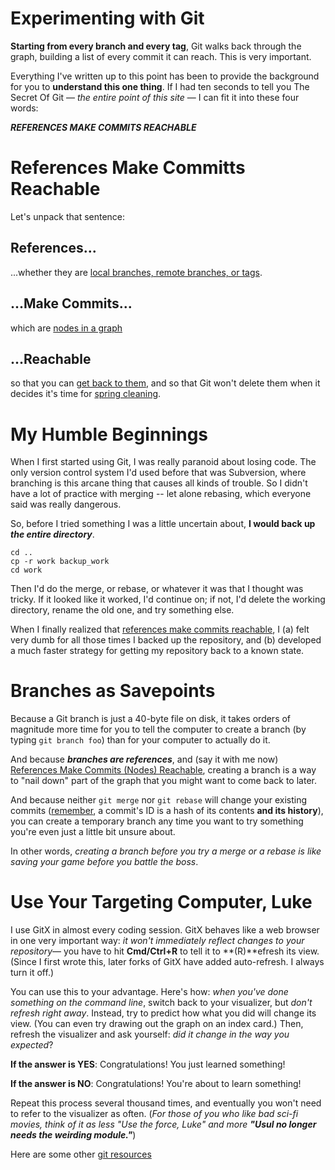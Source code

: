 # Experimenting with Git

**Starting from every branch and every tag**, Git walks back through the graph, building a list of every commit it can reach. This is very important.

Everything I've written up to this point has been to provide the background for you to **understand this one thing**. If I had ten seconds to tell you The Secret Of Git — *the entire point of this site* — I can fit it into these four words:

***REFERENCES MAKE COMMITS REACHABLE***

# References Make Committs Reachable

Let's unpack that sentence:

## References...

...whether they are [local branches, remote branches, or tags](./graphs_and_git.md#the-reference-reference).

## ...Make Commits...
which are [nodes in a graph](graphs_and_git.md#graphs-and-git)

## ...Reachable
so that you can [get back to them](graph_theory.md#reachability), and so that Git won't delete them when it decides it's time for [spring cleaning](graphs_and_git.md#garbage-collection).

# My Humble Beginnings

When I first started using Git, I was really paranoid about losing code. The only version control system I'd used before that was Subversion, where branching is this arcane thing that causes all kinds of trouble. So I didn't have a lot of practice with merging -- let alone rebasing, which everyone said was really dangerous.

So, before I tried something I was a little uncertain about, **I would back up *the entire directory***.

```
cd ..
cp -r work backup_work
cd work
```
Then I'd do the merge, or rebase, or whatever it was that I thought was tricky. If it looked like it worked, I'd continue on; if not, I'd delete the working directory, rename the old one, and try something else.

When I finally realized that [references make commits reachable](#references-make-committs-reachable), I (a) felt very dumb for all those times I backed up the repository, and (b) developed a much faster strategy for getting my repository back to a known state.

# Branches as Savepoints
Because a Git branch is just a 40-byte file on disk, it takes orders of magnitude more time for you to tell the computer to create a branch (by typing `git branch foo`) than for your computer to actually do it.

And because ***branches are references***, and (say it with me now) [References Make Commits (Nodes) Reachable](#references-make-committs-reachable), creating a branch is a way to "nail down" part of the graph that you might want to come back to later.

And because neither `git merge` nor `git rebase` will change your existing commits ([remember](graphs_and_git.md#garbage-collection), a commit's ID is a hash of its contents **and its history**), you can create a temporary branch any time you want to try something you're even just a little bit unsure about.

In other words, _creating a branch before you try a merge or a rebase is like saving your game before you battle the boss_.

# Use Your Targeting Computer, Luke
I use GitX in almost every coding session. GitX behaves like a web browser in one very important way: _it won't immediately reflect changes to your repository_— you have to hit **Cmd/Ctrl+R** to tell it to **(R)**efresh its view. (Since I first wrote this, later forks of GitX have added auto-refresh. I always turn it off.)

You can use this to your advantage. Here's how: *when you've done something on the command line*, switch back to your visualizer, but *don't refresh right away*. Instead, try to predict how what you did will change its view. (You can even try drawing out the graph on an index card.) Then, refresh the visualizer and ask yourself: *did it change in the way you expected*?

**If the answer is YES**: Congratulations! You just learned something!

**If the answer is NO**: Congratulations! You're about to learn something!

Repeat this process several thousand times, and eventually you won't need to refer to the visualizer as often. (*For those of you who like bad sci-fi movies, think of it as less "Use the force, Luke" and more **"Usul no longer needs the weirding module."***)

Here are some other [git resources](https://think-like-a-git.net/resources.html)